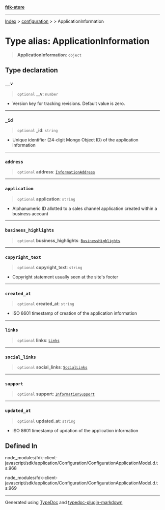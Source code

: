 [**fdk-store**](../../../README.md)
***

[Index](../../../API.md) > [configuration](../../README.md) > [<internal>](../README.md) > ApplicationInformation

# Type alias: ApplicationInformation

> **ApplicationInformation**: `object`

## Type declaration

### `__v`

> `optional` **\_\_v**: `number`

- Version key for tracking revisions. Default value is zero.

***

### `_id`

> `optional` **\_id**: `string`

- Unique identifier (24-digit Mongo Object ID) of
the application information

***

### `address`

> `optional` **address**: [`InformationAddress`](type-alias.InformationAddress.md)

***

### `application`

> `optional` **application**: `string`

- Alphanumeric ID allotted to a sales
channel application created within a business account

***

### `business_highlights`

> `optional` **business\_highlights**: [`BusinessHighlights`](type-alias.BusinessHighlights.md)

***

### `copyright_text`

> `optional` **copyright\_text**: `string`

- Copyright statement usually seen at the
site's footer

***

### `created_at`

> `optional` **created\_at**: `string`

- ISO 8601 timestamp of creation of the
application information

***

### `links`

> `optional` **links**: [`Links`](type-alias.Links.md)

***

### `social_links`

> `optional` **social\_links**: [`SocialLinks`](type-alias.SocialLinks.md)

***

### `support`

> `optional` **support**: [`InformationSupport`](type-alias.InformationSupport.md)

***

### `updated_at`

> `optional` **updated\_at**: `string`

- ISO 8601 timestamp of updation of the
application information

## Defined In

node\_modules/fdk-client-javascript/sdk/application/Configuration/ConfigurationApplicationModel.d.ts:968

node\_modules/fdk-client-javascript/sdk/application/Configuration/ConfigurationApplicationModel.d.ts:969

***
Generated using [TypeDoc](https://typedoc.org/) and [typedoc-plugin-markdown](https://www.npmjs.com/package/typedoc-plugin-markdown)
